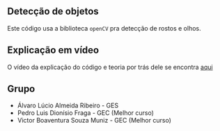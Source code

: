## Detecção de objetos

Este código usa a biblioteca `openCV` pra detecção de rostos e olhos.

## Explicação em vídeo

O vídeo da explicação do código e teoria por trás dele se encontra [aqui](https://drive.google.com/file/d/1wFaqjGIksz3ML8xicbLz0U2FWNTZud1L/view?usp=sharing)

## Grupo
 * Álvaro Lúcio Almeida Ribeiro - GES
 * Pedro Luis Dionísio Fraga - GEC (Melhor curso)
 * Victor Boaventura Souza Muniz - GEC (Melhor curso)
